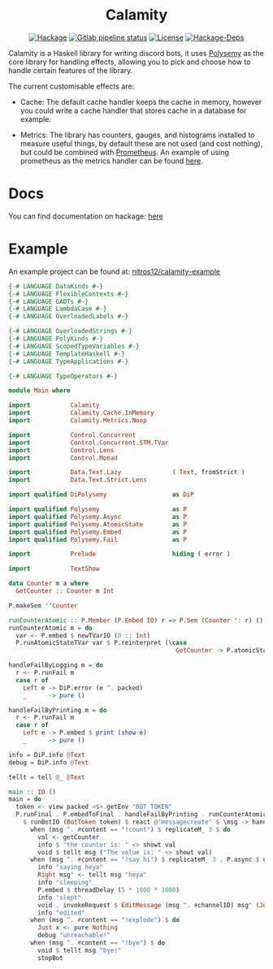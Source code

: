 <h1 align="center">Calamity</h1>

<!-- [![Hackage](https://img.shields.io/hackage/v/calamity)](https://hackage.haskell.org/package/calamity) -->
<!-- [![Gitlab pipeline status](https://img.shields.io/gitlab/pipeline/nitros12/calamity)](https://gitlab.com/nitros12/calamity/pipelines) -->
<!-- [![License](https://img.shields.io/github/license/nitros12/calamity)](https://github.com/nitros12/calamity/blob/master/LICENSE) -->
<!-- [![Hackage-Deps](https://img.shields.io/hackage-deps/v/calamity)](https://hackage.haskell.org/package/calamity) -->

<p align="center">
  <a href="https://hackage.haskell.org/package/calamity"><img src="https://img.shields.io/hackage/v/calamity" alt="Hackage"></a>
  <a href="https://gitlab.com/nitros12/calamity/pipelines"><img src="https://img.shields.io/gitlab/pipeline/nitros12/calamity" alt="Gitlab pipeline status"></a>
  <a href="https://github.com/nitros12/calamity/blob/master/LICENSE"><img src="https://img.shields.io/github/license/nitros12/calamity" alt="License"></a>
  <a href="https://hackage.haskell.org/package/calamity"><img src="https://img.shields.io/hackage-deps/v/calamity" alt="Hackage-Deps"></a>
</p>

Calamity is a Haskell library for writing discord bots, it uses
[Polysemy](https://hackage.haskell.org/package/polysemy) as the core library for
handling effects, allowing you to pick and choose how to handle certain features
of the library.

The current customisable effects are:

* Cache: The default cache handler keeps the cache in memory, however you could
  write a cache handler that stores cache in a database for example.

* Metrics: The library has counters, gauges, and histograms installed to measure
  useful things, by default these are not used (and cost nothing), but could be
  combined with [Prometheus](https://hackage.haskell.org/package/prometheus). An
  example of using prometheus as the metrics handler can be found
  [here](https://github.com/nitros12/calamity-example).

# Docs

You can find documentation on hackage: [here](https://hackage.haskell.org/package/calamity)

# Example

An example project can be found at:
[nitros12/calamity-example](https://github.com/nitros12/calamity-example)

``` haskell
{-# LANGUAGE DataKinds #-}
{-# LANGUAGE FlexibleContexts #-}
{-# LANGUAGE GADTs #-}
{-# LANGUAGE LambdaCase #-}
{-# LANGUAGE OverloadedLabels #-}

{-# LANGUAGE OverloadedStrings #-}
{-# LANGUAGE PolyKinds #-}
{-# LANGUAGE ScopedTypeVariables #-}
{-# LANGUAGE TemplateHaskell #-}
{-# LANGUAGE TypeApplications #-}

{-# LANGUAGE TypeOperators #-}

module Main where

import           Calamity
import           Calamity.Cache.InMemory
import           Calamity.Metrics.Noop

import           Control.Concurrent
import           Control.Concurrent.STM.TVar
import           Control.Lens
import           Control.Monad

import           Data.Text.Lazy              ( Text, fromStrict )
import           Data.Text.Strict.Lens

import qualified DiPolysemy                  as DiP

import qualified Polysemy                    as P
import qualified Polysemy.Async              as P
import qualified Polysemy.AtomicState        as P
import qualified Polysemy.Embed              as P
import qualified Polysemy.Fail               as P

import           Prelude                     hiding ( error )

import           TextShow

data Counter m a where
  GetCounter :: Counter m Int

P.makeSem ''Counter

runCounterAtomic :: P.Member (P.Embed IO) r => P.Sem (Counter ': r) () -> P.Sem r ()
runCounterAtomic m = do
  var <- P.embed $ newTVarIO (0 :: Int)
  P.runAtomicStateTVar var $ P.reinterpret (\case
                                              GetCounter -> P.atomicState (\v -> (v + 1, v))) m

handleFailByLogging m = do
  r <- P.runFail m
  case r of
    Left e -> DiP.error (e ^. packed)
    _      -> pure ()

handleFailByPrinting m = do
  r <- P.runFail m
  case r of
    Left e -> P.embed $ print (show e)
    _      -> pure ()

info = DiP.info @Text
debug = DiP.info @Text

tellt = tell @_ @Text

main :: IO ()
main = do
  token <- view packed <$> getEnv "BOT_TOKEN"
  P.runFinal . P.embedToFinal . handleFailByPrinting . runCounterAtomic . runCacheInMemory . runMetricsNoop
    $ runBotIO (BotToken token) $ react @"messagecreate" $ \msg -> handleFailByLogging $ do
      when (msg ^. #content == "!count") $ replicateM_ 3 $ do
        val <- getCounter
        info $ "the counter is: " <> showt val
        void $ tellt msg ("The value is: " <> showt val)
      when (msg ^. #content == "!say hi") $ replicateM_ 3 . P.async $ do
        info "saying heya"
        Right msg' <- tellt msg "heya"
        info "sleeping"
        P.embed $ threadDelay (5 * 1000 * 1000)
        info "slept"
        void . invokeRequest $ EditMessage (msg ^. #channelID) msg' (Just "lol") Nothing
        info "edited"
      when (msg ^. #content == "!explode") $ do
        Just x <- pure Nothing
        debug "unreachable!"
      when (msg ^. #content == "!bye") $ do
        void $ tellt msg "bye!"
        stopBot
```
